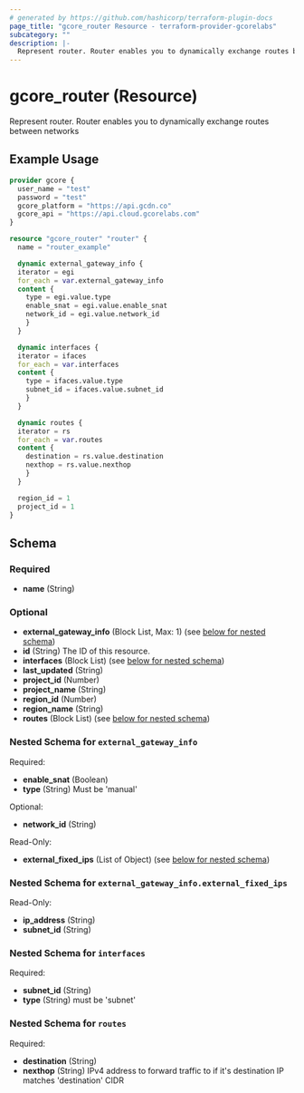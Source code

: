 ```yaml
---
# generated by https://github.com/hashicorp/terraform-plugin-docs
page_title: "gcore_router Resource - terraform-provider-gcorelabs"
subcategory: ""
description: |-
  Represent router. Router enables you to dynamically exchange routes between networks
---
```


# gcore_router (Resource)

Represent router. Router enables you to dynamically exchange routes between networks

## Example Usage

```terraform
provider gcore {
  user_name = "test"
  password = "test"
  gcore_platform = "https://api.gcdn.co"
  gcore_api = "https://api.cloud.gcorelabs.com"
}

resource "gcore_router" "router" {
  name = "router_example"

  dynamic external_gateway_info {
  iterator = egi
  for_each = var.external_gateway_info
  content {
    type = egi.value.type
    enable_snat = egi.value.enable_snat
    network_id = egi.value.network_id
    }
  }

  dynamic interfaces {
  iterator = ifaces
  for_each = var.interfaces
  content {
    type = ifaces.value.type
    subnet_id = ifaces.value.subnet_id
    }
  }

  dynamic routes {
  iterator = rs
  for_each = var.routes
  content {
    destination = rs.value.destination
    nexthop = rs.value.nexthop
    }
  }

  region_id = 1
  project_id = 1
}
```

<!-- schema generated by tfplugindocs -->
## Schema

### Required

- **name** (String)

### Optional

- **external_gateway_info** (Block List, Max: 1) (see [below for nested schema](#nestedblock--external_gateway_info))
- **id** (String) The ID of this resource.
- **interfaces** (Block List) (see [below for nested schema](#nestedblock--interfaces))
- **last_updated** (String)
- **project_id** (Number)
- **project_name** (String)
- **region_id** (Number)
- **region_name** (String)
- **routes** (Block List) (see [below for nested schema](#nestedblock--routes))

<a id="nestedblock--external_gateway_info"></a>
### Nested Schema for `external_gateway_info`

Required:

- **enable_snat** (Boolean)
- **type** (String) Must be 'manual'

Optional:

- **network_id** (String)

Read-Only:

- **external_fixed_ips** (List of Object) (see [below for nested schema](#nestedatt--external_gateway_info--external_fixed_ips))

<a id="nestedatt--external_gateway_info--external_fixed_ips"></a>
### Nested Schema for `external_gateway_info.external_fixed_ips`

Read-Only:

- **ip_address** (String)
- **subnet_id** (String)



<a id="nestedblock--interfaces"></a>
### Nested Schema for `interfaces`

Required:

- **subnet_id** (String)
- **type** (String) must be 'subnet'


<a id="nestedblock--routes"></a>
### Nested Schema for `routes`

Required:

- **destination** (String)
- **nexthop** (String) IPv4 address to forward traffic to if it's destination IP matches 'destination' CIDR


